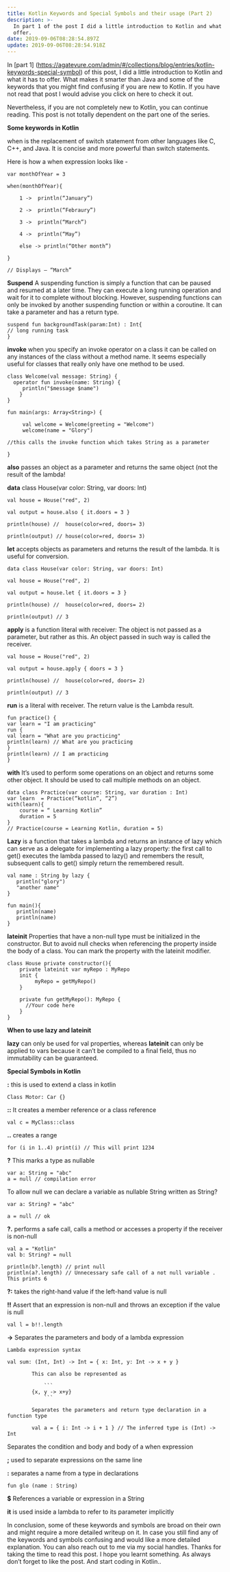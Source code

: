 ```yaml
---
title: Kotlin Keywords and Special Symbols and their usage (Part 2)
description: >-
  In part 1 of the post I did a little introduction to Kotlin and what it has to
  offer. 
date: 2019-09-06T08:28:54.897Z
update: 2019-09-06T08:28:54.918Z
---
```

In [part 1] (https://agatevure.com/admin/#/collections/blog/entries/kotlin-keywords-special-symbol)  of this post, I did a little introduction to Kotlin and what it has to offer. What makes it smarter than Java and some of the keywords that you might find confusing if you are new to Kotlin. If you have not read that post I would advise you click on here to check it out. 

Nevertheless, if you are not completely new to Kotlin, you can continue reading. This post is not totally dependent on the part one of the series. 

**Some keywords in Kotlin**

when is the replacement of switch statement from other languages like C, C++, and Java. It is concise and more powerful than switch statements.

Here is how a when expression looks like -

```
var monthOfYear = 3

when(monthOfYear){

	1 ->  println(“January”)

	2 ->  println(“Febraury”)

	3 ->  println(“March”)

	4 ->  println(“May”)

	else -> println(“Other month”)

}

// Displays – “March”
```

**Suspend** A suspending function is simply a function that can be paused and resumed at a later time. They can execute a long running operation and wait for it to complete without blocking. However, suspending functions can only be invoked by another suspending function or within a coroutine. It can take a parameter and has a return type.

```
suspend fun backgroundTask(param:Int) : Int{ 
// long running task
}
```

**invoke** when you specify an invoke operator on a class it can be called on any instances of the class without a method name. It seems especially useful for  classes that really only have one method to be used.

```
class Welcome(val message: String) {	
  operator fun invoke(name: String) {
     println("$message $name")
    }
}
```

```
fun main(args: Array<String>) {

     val welcome = Welcome(greeting = "Welcome")
     welcome(name = "Glory")

//this calls the invoke function which takes String as a parameter

}
```

**also**  passes an object as a parameter and returns the same object (not the result of the lambda!

**data** class House(var color: String, var doors: Int)

```
val house = House("red", 2)

val output = house.also { it.doors = 3 }

println(house) //  house(color=red, doors= 3)

println(output) // house(color=red, doors= 3)
```

**let**  accepts objects as parameters and returns the result of the lambda. It is useful for conversion.

```
data class House(var color: String, var doors: Int)

val house = House("red", 2)

val output = house.let { it.doors = 3 }

println(house) //  house(color=red, doors= 2)

println(output) // 3
```

**apply**  is a function literal with receiver: The object is not passed as a parameter, but rather as this. An object passed in such way is called the receiver.

```
val house = House("red", 2)

val output = house.apply { doors = 3 }

println(house) //  house(color=red, doors= 2)

println(output) // 3
```

**run** is a literal with receiver. The return value is the Lambda result.

```
fun practice() {
var learn = "I am practicing"
run {
val learn = "What are you practicing"
println(learn) // What are you practicing
}
println(learn) // I am practicing
}
```

**with** It’s used to perform some operations on an object and returns some other object. It should be used to call multiple methods on an object.

```
data class Practice(var course: String, var duration : Int)
var learn  = Practice(“kotlin”, “2”)
with(learn){
	course = “ Learning Kotlin”
	duration = 5
}
// Practice(course = Learning Kotlin, duration = 5)
```

**Lazy** is a function that takes a lambda and returns an instance of lazy which can serve as a delegate for implementing a lazy property: the first call to get() executes the lambda passed to lazy() and remembers the result, subsequent calls to get() simply return the remembered result.

```
val name : String by lazy {
   println("glory")
   "another name"
}
```

```
fun main(){
   println(name)
   println(name)
}
```

**lateinit** Properties that have a non-null type must be initialized in the constructor. But to avoid null checks when referencing the property inside the body of a class. You can mark the property with the lateinit modifier.

```
class House private constructor(){
    private lateinit var myRepo : MyRepo
    init {
         myRepo = getMyRepo()
    }
```

```
    private fun getMyRepo(): MyRepo {
      //Your code here
    }
}
```

**When to use lazy and lateinit**

**lazy** can only be used for val properties, whereas **lateinit** can only be applied to vars because it can’t be compiled to a final field, thus no immutability can be guaranteed.

**Special Symbols in Kotlin**

**:** this is used to extend a class in kotlin

```
Class Motor: Car {}
```

**::** It creates a member reference or a class reference

```
val c = MyClass::class
```

**..** creates a range

```
for (i in 1..4) print(i) // This will print 1234
```

**?**  This marks a type as nullable

```
var a: String = "abc"
a = null // compilation error
```

To allow null we can declare a variable as nullable String written as String?

```
var a: String? = "abc"

a = null // ok
```

**?.** performs a safe call, calls a method or accesses a property if the receiver is non-null

```
val a = "Kotlin"
val b: String? = null

println(b?.length) // print null
println(a?.length) // Unnecessary safe call of a not null variable . This prints 6
```

**?:**  takes the right-hand value if the left-hand value is null

**!!**  Assert that an expression is non-null and throws an exception if the value is null

```
val l = b!!.length 
```

**\->**      Separates the parameters and body of a lambda expression

```
Lambda expression syntax
```

```
val sum: (Int, Int) -> Int = { x: Int, y: Int -> x + y }
```

````
        This can also be represented as

            ```
        {x, y -> x+y}
            ```

        Separates the parameters and return type declaration in a  function type

        val a = { i: Int -> i + 1 } // The inferred type is (Int) -> Int
````

  Separates the condition and body and body of a when expression

**;** used to separate expressions on the same line

**:** separates a name from a type in declarations

```
fun glo (name : String)
```

**$** References a variable or expression in a String

**it** is used inside a lambda to refer to its parameter implicitly

In conclusion, some of these keywords and symbols are broad on their own and might require a more detailed writeup on it. In case you still find any of the keywords and symbols confusing and would like a more detailed explanation. You can also reach out to me via my social handles. Thanks for taking the time to read this post. I hope you learnt something. As always don’t forget to like the post. And start coding in Kotlin..

